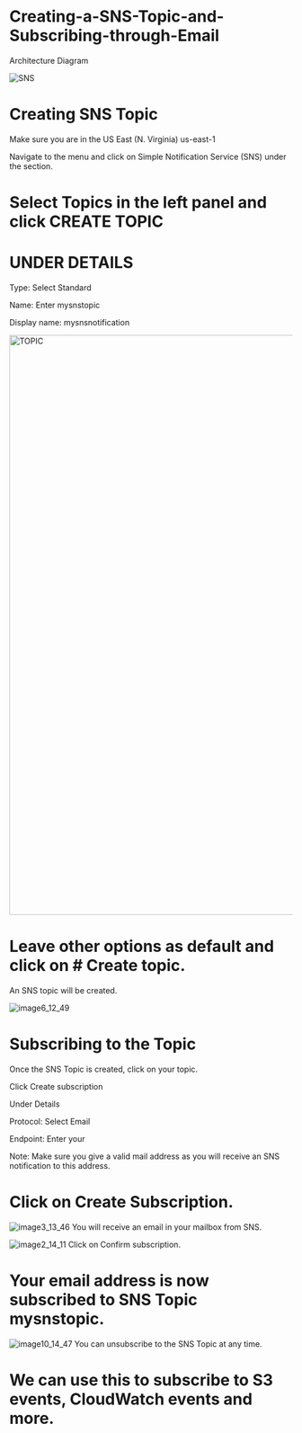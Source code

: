 # Creating-a-SNS-Topic-and-Subscribing-through-Email

Architecture Diagram

![SNS](https://user-images.githubusercontent.com/54776422/145666136-19469525-2c88-4c3a-a882-ccd45f5bef2b.png)

# Creating SNS Topic

Make sure you are in the US East (N. Virginia) us-east-1

Navigate to the  menu and click on Simple Notification Service (SNS) under the  section.

# Select Topics in the left panel and click CREATE TOPIC

# UNDER DETAILS 

Type: Select Standard

Name: Enter mysnstopic

Display name: mysnsnotification

<img width="1032" alt="TOPIC" src="https://user-images.githubusercontent.com/54776422/145666229-50bc3e2d-3ef5-40fe-a052-dc532bb68424.png">

# Leave other options as default and click on # Create topic.

An SNS topic will be created.

![image6_12_49](https://user-images.githubusercontent.com/54776422/145666283-8eea49c5-9054-45ef-a649-d8f6d063e535.png)

# Subscribing to the Topic
Once the SNS Topic is created, click on your topic.

Click Create subscription

Under Details

Protocol: Select Email

Endpoint: Enter your <Mail Id>

Note: Make sure you give a valid mail address as you will receive an SNS notification to this address.

# Click on Create Subscription.

  ![image3_13_46](https://user-images.githubusercontent.com/54776422/145666335-61a05672-29ec-489e-866f-ea83dac93641.png)
  You will receive an email in your mailbox from SNS.
  
  ![image2_14_11](https://user-images.githubusercontent.com/54776422/145666393-230d818e-1fe9-4771-9c06-fe35b3f95db1.png)
Click on Confirm subscription.
# Your email address is now subscribed to SNS Topic mysnstopic.
![image10_14_47](https://user-images.githubusercontent.com/54776422/145666488-6ef0733f-7922-451b-92bc-04bb527c162b.png)
  You can unsubscribe to the SNS Topic at any time.

# We can use this to subscribe to S3 events, CloudWatch events and more.

